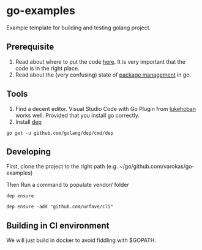 # go-examples

Example template for building and testing golang project.

## Prerequisite
1. Read about where to put the code [here](https://golang.org/doc/code.html). It is very important that the code is in the right place.
1. Read about the (very confusing) state of [package management](https://github.com/golang/go/wiki/PackageManagementTools) in go.

## Tools
1. Find a decent editor. Visual Studio Code with Go Plugin from [lukehoban](https://marketplace.visualstudio.com/items?itemName=lukehoban.Go) works well. Provided that you install go correctly.
1. Install [dep](https://github.com/golang/dep) 

```
go get -u github.com/golang/dep/cmd/dep
```


## Developing 
First, clone the project to the right path 
(e.g. ~/go/github.com/varokas/go-examples)

Then Run a command to populate vendor/ folder
```
dep ensure
```

```
dep ensure -add "github.com/urfave/cli"
```

## Building in CI environment
We will just build in docker to avoid fiddling with $GOPATH.

